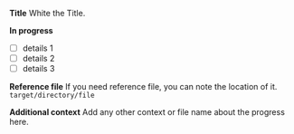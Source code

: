 **Title**
White the Title.

**In progress**
- [ ] details 1
- [ ] details 2
- [ ] details 3

**Reference file**
If you need reference file, you can note the location of it.
`target/directory/file`

**Additional context**
Add any other context or file name about the progress here.

